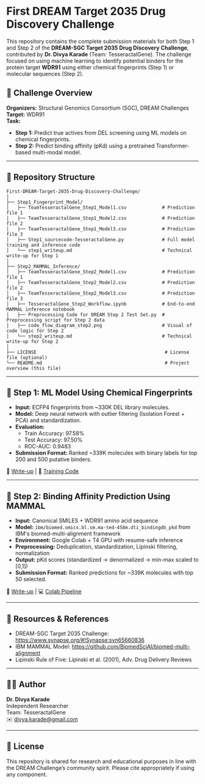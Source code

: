 # First DREAM Target 2035 Drug Discovery Challenge

This repository contains the complete submission materials for both Step 1 and Step 2 of the **DREAM-SGC Target 2035 Drug Discovery Challenge**, contributed by **Dr. Divya Karade** (Team: TesseractalGene). The challenge focused on using machine learning to identify potential binders for the protein target **WDR91** using either chemical fingerprints (Step 1) or molecular sequences (Step 2).

## 🧠 Challenge Overview

**Organizers:** Structural Genomics Consortium (SGC), DREAM Challenges  
**Target:** WDR91  
**Task:**
- **Step 1:** Predict true actives from DEL screening using ML models on chemical fingerprints.
- **Step 2:** Predict binding affinity (pKd) using a pretrained Transformer-based multi-modal model.

---

## 📁 Repository Structure

```
First-DREAM-Target-2035-Drug-Discovery-Challenge/
│
├── Step1_Fingerprint_Model/
│   ├── TeamTesseractalGene_Step1_Model1.csv             # Prediction file 1
│   ├── TeamTesseractalGene_Step1_Model2.csv             # Prediction file 2
│   ├── TeamTesseractalGene_Step1_Model3.csv             # Prediction file 3
│   ├── Step1_sourcecode-TesseractalGene.py              # Full model training and inference code
│   └── step1_writeup.md                                 # Technical write-up for Step 1
│
├── Step2_MAMMAL_Inference/
│   ├── TeamTesseractalGene_Step2_Model1.csv             # Prediction file 1
│   ├── TeamTesseractalGene_Step2_Model2.csv             # Prediction file 2
│   ├── TeamTesseractalGene_Step2_Model3.csv             # Prediction file 3
│   ├── TesseractalGene_Step2_Workflow.ipynb             # End-to-end MAMMAL inference notebook
│   ├── Preprocessing Code for DREAM Step 2 Test Set.py  # Preprocessing script for Step 2 data
│   ├── code_flow_diagram_step2.png                      # Visual of code logic for Step 2                 
│   └── step2_writeup.md                                 # Technical write-up for Step 2
│
├── LICENSE                                               # License file (optional)
└── README.md                                             # Project overview (this file)
```

---

## 🧪 Step 1: ML Model Using Chemical Fingerprints

- **Input:** ECFP4 fingerprints from ~330K DEL library molecules.
- **Model:** Deep neural network with outlier filtering (Isolation Forest + PCA) and standardization.
- **Evaluation:**
  - Train Accuracy: 97.58%
  - Test Accuracy: 97.50%
  - ROC-AUC: 0.9483
- **Submission Format:** Ranked ~339K molecules with binary labels for top 200 and 500 putative binders.

📄 [Write-up](Step1_Fingerprint_Model/step1_writeup.md) | 🧠 [Training Code](Step1_Fingerprint_Model/step1_model_training_and_inference.py)

---

## 🔬 Step 2: Binding Affinity Prediction Using MAMMAL

- **Input:** Canonical SMILES + WDR91 amino acid sequence
- **Model:** `ibm/biomed.omics.bl.sm.ma-ted-458m.dti_bindingdb_pkd` from IBM's biomed-multi-alignment framework
- **Environment:** Google Colab + T4 GPU with resume-safe inference
- **Preprocessing:** Deduplication, standardization, Lipinski filtering, normalization
- **Output:** pKd scores (standardized → denormalized → min-max scaled to [0,1])
- **Submission Format:** Ranked predictions for ~339K molecules with top 50 selected.

📄 [Write-up](Step2_MAMMAL_Inference/step2_writeup.md) | 💻 [Colab Pipeline](Step2_MAMMAL_Inference/mammal_inference_colab_pipeline.ipynb)

---

## 🔗 Resources & References

- DREAM-SGC Target 2035 Challenge: https://www.synapse.org/#!Synapse:syn65660836
- IBM MAMMAL Model: https://github.com/BiomedSciAI/biomed-multi-alignment
- Lipinski Rule of Five: Lipinski et al. (2001), Adv. Drug Delivery Reviews

---

## 👩‍🔬 Author

**Dr. Divya Karade**  
Independent Researcher  
Team: TesseractalGene  
✉️ [divya.karade@gmail.com](mailto:divya.karade@gmail.com)

---

## 📜 License

This repository is shared for research and educational purposes in line with the DREAM Challenge’s community spirit. Please cite appropriately if using any component.




